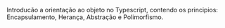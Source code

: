 Introducão a orientação ao objeto no Typescript, contendo os principios: Encapsulamento, Herança, Abstração e Polimorfismo.
